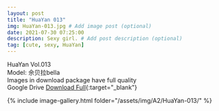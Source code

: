 ```yaml
---
layout: post
title: "HuaYan 013"
img: HuaYan-013.jpg # Add image post (optional)
date: 2021-07-30 07:25:00
description: Sexy girl. # Add post description (optional)
tag: [cute, sexy, HuaYan]
---
```

HuaYan Vol.013  
Model: 佘贝拉bella  
Images in download package have full quality                    
Google Drive [Download Full](http://gestyy.com/eoAGEf){:target="_blank"}

{% include image-gallery.html folder="/assets/img/A2/HuaYan-013/" %}
